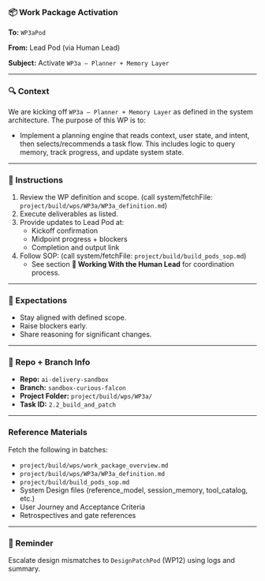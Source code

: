 ### 📦 Work Package Activation

**To:** `WP3aPod`

**From:** Lead Pod (via Human Lead)

**Subject:** Activate `WP3a – Planner + Memory Layer`

---

### 🔍 Context
We are kicking off `WP3a – Planner + Memory Layer` as defined in the system architecture. The purpose of this WP is to:
- Implement a planning engine that reads context, user state, and intent, then selects/recommends a task flow. This includes logic to query memory, track progress, and update system state.

---

### 📿 Instructions 
1. Review the WP definition and scope. (call system/fetchFile: `project/build/wps/WP3a/WP3a_definition.md`)
2. Execute deliverables as listed.
3. Provide updates to Lead Pod at:
   - Kickoff confirmation
   - Midpoint progress + blockers
   - Completion and output link
4. Follow SOP: (call system/fetchFile: `project/build/build_pods_sop.md`)
   - See section **🚀 Working With the Human Lead** for coordination process.

---

### 🧪 Expectations
- Stay aligned with defined scope.
- Raise blockers early.
- Share reasoning for significant changes.

---

### 📂 Repo + Branch Info
- **Repo:** `ai-delivery-sandbox`
- **Branch:** `sandbox-curious-falcon`
- **Project Folder:** `project/build/wps/WP3a/`
- **Task ID:** `2.2_build_and_patch`

---

### Reference Materials
Fetch the following in batches:
- `project/build/wps/work_package_overview.md`
- `project/build/wps/WP3a/WP3a_definition.md`
- `project/build/build_pods_sop.md`
- System Design files (reference_model, session_memory, tool_catalog, etc.)
- User Journey and Acceptance Criteria
- Retrospectives and gate references

---

### 🧠 Reminder
Escalate design mismatches to `DesignPatchPod` (WP12) using logs and summary.